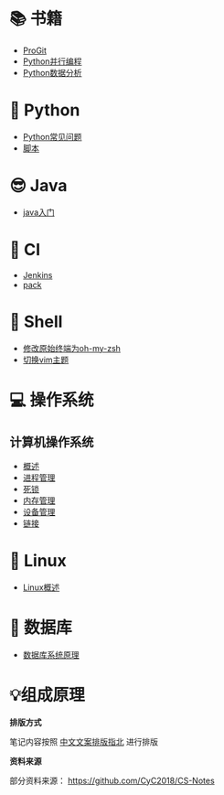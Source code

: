 
# 📚 书籍
+ [ProGit](./书籍/ProGit)
+ [Python并行编程](./书籍/Python并行编程)
+ [Python数据分析](./书籍/Python数据分析)
# 🐍 Python
+ [Python常见问题](./Python/Python常见问题.md)
+ [脚本](./Python/脚本)
# 😎 Java
+ [java入门](./Java/Java入门.md)
# 👮 CI
+ [Jenkins](./CI/Jenkins)
+ [pack](./CI/pack)
# 💩 Shell
+ [修改原始终端为oh-my-zsh](./Shell/修改原始终端为oh-my-zsh.md)
+ [切换vim主题](./Shell/切换vim主题.md)

# 💻 操作系统
## 计算机操作系统
+ [概述](./操作系统/概述.md)
+ [进程管理](./操作系统/进程管理.md)
+ [死锁](./操作系统/死锁.md)
+ [内存管理](./操作系统/内存管理.md)
+ [设备管理](./操作系统/设备管理.md)
+ [链接](./操作系统/链接.md)

# 🤖 Linux
+ [Linux概述](./Linux/Linux.md)

# 💾 数据库
+ [数据库系统原理](./数据库/数据库系统原理)

# 💡组成原理

**排版方式**

笔记内容按照 [中文文案排版指北](https://github.com/sparanoid/chinese-copywriting-guidelines) 进行排版

**资料来源**

部分资料来源：
https://github.com/CyC2018/CS-Notes